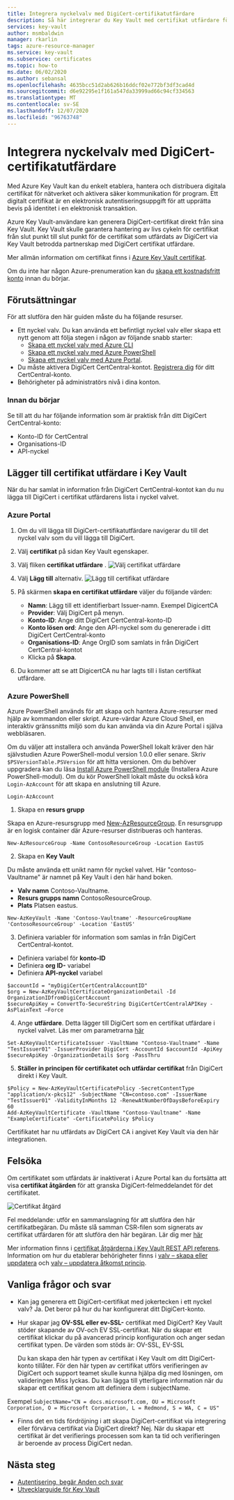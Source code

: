 ```yaml
---
title: Integrera nyckelvalv med DigiCert-certifikatutfärdare
description: Så här integrerar du Key Vault med certifikat utfärdare för DigiCert
services: key-vault
author: msmbaldwin
manager: rkarlin
tags: azure-resource-manager
ms.service: key-vault
ms.subservice: certificates
ms.topic: how-to
ms.date: 06/02/2020
ms.author: sebansal
ms.openlocfilehash: 4635bcc51d2ab626b16ddcf02e772bf3df3cad4d
ms.sourcegitcommit: d6e92295e1f161a547da33999ad66c94cf334563
ms.translationtype: MT
ms.contentlocale: sv-SE
ms.lasthandoff: 12/07/2020
ms.locfileid: "96763748"
---
```

# <a name="integrating-key-vault-with-digicert-certificate-authority"></a>Integrera nyckelvalv med DigiCert-certifikatutfärdare

Med Azure Key Vault kan du enkelt etablera, hantera och distribuera digitala certifikat för nätverket och aktivera säker kommunikation för program. Ett digitalt certifikat är en elektronisk autentiseringsuppgift för att upprätta bevis på identitet i en elektronisk transaktion. 

Azure Key Vault-användare kan generera DigiCert-certifikat direkt från sina Key Vault. Key Vault skulle garantera hantering av livs cykeln för certifikat från slut punkt till slut punkt för de certifikat som utfärdats av DigiCert via Key Vault betrodda partnerskap med DigiCert certifikat utfärdare.

Mer allmän information om certifikat finns i [Azure Key Vault certifikat](./about-certificates.md).

Om du inte har någon Azure-prenumeration kan du [skapa ett kostnadsfritt konto](https://azure.microsoft.com/free/?WT.mc_id=A261C142F) innan du börjar.

## <a name="prerequisites"></a>Förutsättningar

För att slutföra den här guiden måste du ha följande resurser.
* Ett nyckel valv. Du kan använda ett befintligt nyckel valv eller skapa ett nytt genom att följa stegen i någon av följande snabb starter:
   - [Skapa ett nyckel valv med Azure CLI](../general/quick-create-cli.md)
   - [Skapa ett nyckel valv med Azure PowerShell](../general/quick-create-powershell.md)
   - [Skapa ett nyckel valv med Azure Portal](../general/quick-create-portal.md).
*   Du måste aktivera DigiCert CertCentral-kontot. [Registrera dig](https://www.digicert.com/account/signup/) för ditt CertCentral-konto.
*   Behörigheter på administratörs nivå i dina konton.


### <a name="before-you-begin"></a>Innan du börjar

Se till att du har följande information som är praktisk från ditt DigiCert CertCentral-konto:
-   Konto-ID för CertCentral
-   Organisations-ID
-   API-nyckel

## <a name="adding-certificate-authority-in-key-vault"></a>Lägger till certifikat utfärdare i Key Vault 
När du har samlat in information från DigiCert CertCentral-kontot kan du nu lägga till DigiCert i certifikat utfärdarens lista i nyckel valvet.

### <a name="azure-portal"></a>Azure Portal

1.  Om du vill lägga till DigiCert-certifikatutfärdare navigerar du till det nyckel valv som du vill lägga till DigiCert. 
2.  Välj **certifikat** på sidan Key Vault egenskaper.
3.  Välj fliken **certifikat utfärdare** . ![ Välj certifikat utfärdare](../media/certificates/how-to-integrate-certificate-authority/select-certificate-authorities.png)
4.  Välj **Lägg till** alternativ.
 ![Lägg till certifikat utfärdare](../media/certificates/how-to-integrate-certificate-authority/add-certificate-authority.png)
5.  På skärmen **skapa en certifikat utfärdare** väljer du följande värden:
    -   **Namn**: Lägg till ett identifierbart Issuer-namn. Exempel DigicertCA
    -   **Provider**: Välj DigiCert på menyn.
    -   **Konto-ID**: Ange ditt DigiCert CertCentral-konto-ID
    -   **Konto lösen ord**: Ange den API-nyckel som du genererade i ditt DigiCert CertCentral-konto
    -   **Organisations-ID**: Ange OrgID som samlats in från DigiCert CertCentral-kontot 
    -   Klicka på **Skapa**.
   
6.  Du kommer att se att DigicertCA nu har lagts till i listan certifikat utfärdare.


### <a name="azure-powershell"></a>Azure PowerShell

Azure PowerShell används för att skapa och hantera Azure-resurser med hjälp av kommandon eller skript. Azure-värdar Azure Cloud Shell, en interaktiv gränssnitts miljö som du kan använda via din Azure Portal i själva webbläsaren.

Om du väljer att installera och använda PowerShell lokalt kräver den här självstudien Azure PowerShell-modul version 1.0.0 eller senare. Skriv `$PSVersionTable.PSVersion` för att hitta versionen. Om du behöver uppgradera kan du läsa [Install Azure PowerShell module](/powershell/azure/install-az-ps) (Installera Azure PowerShell-modul). Om du kör PowerShell lokalt måste du också köra `Login-AzAccount` för att skapa en anslutning till Azure.

```azurepowershell-interactive
Login-AzAccount
```

1.  Skapa en **resurs grupp**

Skapa en Azure-resursgrupp med [New-AzResourceGroup](/powershell/module/az.resources/new-azresourcegroup). En resursgrupp är en logisk container där Azure-resurser distribueras och hanteras. 

```azurepowershell-interactive
New-AzResourceGroup -Name ContosoResourceGroup -Location EastUS
```

2. Skapa en **Key Vault**

Du måste använda ett unikt namn för nyckel valvet. Här "contoso-Vaultname" är namnet på Key Vault i den här hand boken.

- **Valv namn** Contoso-Vaultname.
- **Resurs grupps namn** ContosoResourceGroup.
- **Plats** Platsen eastus.

```azurepowershell-interactive
New-AzKeyVault -Name 'Contoso-Vaultname' -ResourceGroupName 'ContosoResourceGroup' -Location 'EastUS'
```

3. Definiera variabler för information som samlas in från DigiCert CertCentral-kontot.

- Definiera variabel för **konto-ID**
- Definiera **org ID-** variabel
- Definiera **API-nyckel** variabel

```azurepowershell-interactive
$accountId = "myDigiCertCertCentralAccountID"
$org = New-AzKeyVaultCertificateOrganizationDetail -Id OrganizationIDfromDigiCertAccount
$secureApiKey = ConvertTo-SecureString DigiCertCertCentralAPIKey -AsPlainText –Force
```

4. Ange **utfärdare**. Detta lägger till DigiCert som en certifikat utfärdare i nyckel valvet. Läs mer om parametrarna [här](/powershell/module/az.keyvault/Set-AzKeyVaultCertificateIssuer)
```azurepowershell-interactive
Set-AzKeyVaultCertificateIssuer -VaultName "Contoso-Vaultname" -Name "TestIssuer01" -IssuerProvider DigiCert -AccountId $accountId -ApiKey $secureApiKey -OrganizationDetails $org -PassThru
```

5. **Ställer in principen för certifikatet och utfärdar certifikat** från DigiCert direkt i Key Vault.

```azurepowershell-interactive
$Policy = New-AzKeyVaultCertificatePolicy -SecretContentType "application/x-pkcs12" -SubjectName "CN=contoso.com" -IssuerName "TestIssuer01" -ValidityInMonths 12 -RenewAtNumberOfDaysBeforeExpiry 60
Add-AzKeyVaultCertificate -VaultName "Contoso-Vaultname" -Name "ExampleCertificate" -CertificatePolicy $Policy
```

Certifikatet har nu utfärdats av DigiCert CA i angivet Key Vault via den här integrationen.

## <a name="troubleshoot"></a>Felsöka

Om certifikatet som utfärdats är inaktiverat i Azure Portal kan du fortsätta att visa **certifikat åtgärden** för att granska DigiCert-felmeddelandet för det certifikatet.

 ![Certifikat åtgärd](../media/certificates/how-to-integrate-certificate-authority/certificate-operation-select.png)

Fel meddelande: utför en sammanslagning för att slutföra den här certifikatbegäran.
Du måste slå samman CSR-filen som signerats av certifikat utfärdaren för att slutföra den här begäran. Lär dig mer [här](https://docs.microsoft.com/azure/key-vault/certificates/create-certificate-signing-request)

Mer information finns i [certifikat åtgärderna i Key Vault REST API referens](/rest/api/keyvault). Information om hur du etablerar behörigheter finns i [valv – skapa eller uppdatera](/rest/api/keyvault/vaults/createorupdate) och [valv – uppdatera åtkomst princip](/rest/api/keyvault/vaults/updateaccesspolicy).

## <a name="frequently-asked-questions"></a>Vanliga frågor och svar

- Kan jag generera ett DigiCert-certifikat med jokertecken i ett nyckel valv? 
   Ja. Det beror på hur du har konfigurerat ditt DigiCert-konto.
- Hur skapar jag **OV-SSL eller ev-SSL-** certifikat med DigiCert? 
   Key Vault stöder skapande av OV-och EV SSL-certifikat. När du skapar ett certifikat klickar du på avancerad princip konfiguration och anger sedan certifikat typen. De värden som stöds är: OV-SSL, EV-SSL
   
   Du kan skapa den här typen av certifikat i Key Vault om ditt DigiCert-konto tillåter. För den här typen av certifikat utförs verifieringen av DigiCert och support teamet skulle kunna hjälpa dig med lösningen, om valideringen Miss lyckas. Du kan lägga till ytterligare information när du skapar ett certifikat genom att definiera dem i subjectName.

Exempel
    ```SubjectName="CN = docs.microsoft.com, OU = Microsoft Corporation, O = Microsoft Corporation, L = Redmond, S = WA, C = US"
    ```
   
- Finns det en tids fördröjning i att skapa DigiCert-certifikat via integrering eller förvärva certifikat via DigiCert direkt?
   Nej. När du skapar ett certifikat är det verifierings processen som kan ta tid och verifieringen är beroende av process DigiCert nedan.


## <a name="next-steps"></a>Nästa steg

- [Autentisering, begär Anden och svar](../general/authentication-requests-and-responses.md)
- [Utvecklarguide för Key Vault](../general/developers-guide.md)
